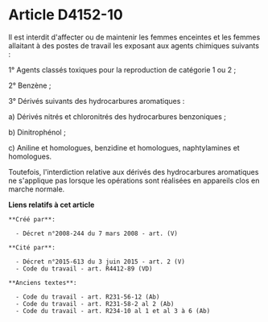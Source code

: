 # Article D4152-10

Il est interdit d'affecter ou de maintenir les femmes enceintes et les femmes allaitant à des postes de travail les exposant
aux agents chimiques suivants :

1° Agents classés toxiques pour la reproduction de catégorie 1 ou 2 ;

2° Benzène ;

3° Dérivés suivants des hydrocarbures aromatiques :

a) Dérivés nitrés et chloronitrés des hydrocarbures benzoniques ;

b) Dinitrophénol ;

c) Aniline et homologues, benzidine et homologues, naphtylamines et homologues.

Toutefois, l'interdiction relative aux dérivés des hydrocarbures aromatiques ne s'applique pas lorsque les opérations sont
réalisées en appareils clos en marche normale.

**Liens relatifs à cet article**

	**Créé par**:

	  - Décret n°2008-244 du 7 mars 2008 - art. (V)

	**Cité par**:

	  - Décret n°2015-613 du 3 juin 2015 - art. 2 (V)
	  - Code du travail - art. R4412-89 (VD)

	**Anciens textes**:

	  - Code du travail - art. R231-56-12 (Ab)
	  - Code du travail - art. R231-58-2 al 2 (Ab)
	  - Code du travail - art. R234-10 al 1 et al 3 à 6 (Ab)
